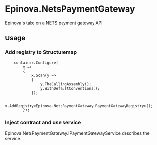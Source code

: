 # Epinova.NetsPaymentGateway
Epinova's take on a NETS payment gateway API

## Usage
### Add registry to Structuremap

```
    container.Configure(
        x =>
        {
            x.Scan(y =>
            {
                y.TheCallingAssembly();
                y.WithDefaultConventions();
            });

            x.AddRegistry<Epinova.NetsPaymentGateway.PaymentGatewayRegistry>();
        });
```

### Inject contract and use service

Epinova.NetsPaymentGateway.IPaymentGatewayService describes the service. 